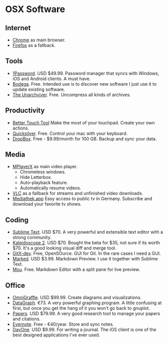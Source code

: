 # OSX Software #

## Internet ##

- [Chrome](https://www.google.com/intl/en/chrome/browser/) as main browser.
- [Firefox](http://www.mozilla.org/en-US/firefox/new/) as a fallback.

## Tools ##

- [1Password](https://agilebits.com/onepassword). USD $49.99. Password manager that syncs with Windows, iOS and Android clients. A must have.
- [Bodega](http://appbodega.com/). Free. Intended use is to discover new software I just use it to update existing software.
- [The Unarchviver](http://wakaba.c3.cx/s/apps/unarchiver.html). Free. Uncompress all kinds of archives.

## Productivity ##

- [Better Touch Tool](http://blog.boastr.net/) Make the most of your touchpad. Create your own actions.
- [Quicksilver](http://qsapp.com/). Free. Control your mac with your keyboard.
- [DropBox](https://www.dropbox.com/). Free - $9.99/month for 100 GB. Backup and sync your data.

## Media ##

- [MPlayerX](http://mplayerx.org/) as main video player.
	- Chromeless windows.
	- Hide Letterbox.
	- Auto-playback feature.
	- Automatically resume videos.
- [VLC](http://www.videolan.org/) as a fallback for streams and unfinished video downloads.
- [Mediathek.app](http://appdrive.net/mediathek/) Easy access to public tv in Germany. Subscribe and download your favorite tv shows.

## Coding ##

- [Sublime Text](http://www.sublimetext.com/). USD $70. A very powerful and extensible text editor with a strong community.
- [Kaleidoscope 2](http://www.kaleidoscopeapp.com/). USD $70. Bought the beta for $35, not sure if its worth $70. It's a good looking visual diff and merge tool.
- [GitX-dev](http://rowanj.github.com/gitx/). Free, OpenSOurce. GUI for Git. In the rare cases I need a GUI.
- [Marked](http://markedapp.com/). USD $3.99. Markdown Preview. I use it together with Sublime Text.
- [Mou](http://mouapp.com/). Free. Markdown Editor with a split pane for live preview.

## Office ##

- [OmniGraffle](http://www.omnigroup.com/products/omnigraffle/). USD $99.99. Create diagrams and visualizations.
- [DataGraph](http://www.visualdatatools.com/DataGraph/). €73. A very powerful graphing program. A little confusing at first, but once you get the hang of it you won't go back to gnuplot.
- [Papers](http://www.mekentosj.com/papers/). USD $79.99. A very good research tool to manage your papers and citations.
- [Evernote](http://evernote.com/). Free - €40/year. Store and sync notes.
- [DayOne](http://dayoneapp.com/). USD $9.99. For writing a journal. The iOS client is one of the best designed applications I've ever used.
